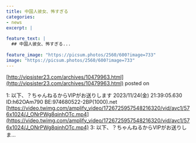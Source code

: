 ```yaml
---
title: 中国人彼女、怖すぎる
categories:
- news
excerpt: |
  
feature_text: |
  ## 中国人彼女、怖すぎる...
  
feature_image: "https://picsum.photos/2560/600?image=733"
image: "https://picsum.photos/2560/600?image=733"
---
```


[http://vipsister23.com/archives/10479963.html](http://vipsister23.com/archives/10479963.html)
posted on 

<!--more-->

1: 以下、？ちゃんねるからVIPがお送りします 2023/11/24(金) 21:39:05.630 ID:h62OAm790 BE:974680522-2BP(1000).net [https://video.twimg.com/amplify_video/1726725957548216320/vid/avc1/576x1024/J_ONrPWg8qinhOTc.mp4](https://video.twimg.com/amplify_video/1726725957548216320/vid/avc1/576x1024/J_ONrPWg8qinhOTc.mp4) 3: 以下、？ちゃんねるからVIPがお送りしま...
